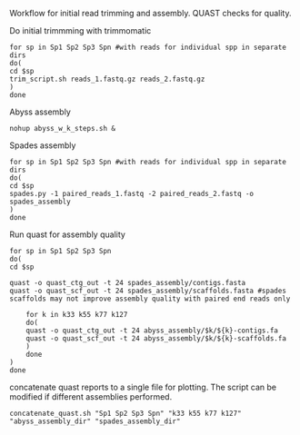 Workflow for initial read trimming and assembly. QUAST checks for quality.

Do initial trimmming with trimmomatic

```
for sp in Sp1 Sp2 Sp3 Spn #with reads for individual spp in separate dirs
do(
cd $sp
trim_script.sh reads_1.fastq.gz reads_2.fastq.gz
)
done
```

Abyss assembly

```
nohup abyss_w_k_steps.sh &
```

Spades assembly 

```
for sp in Sp1 Sp2 Sp3 Spn #with reads for individual spp in separate dirs
do(
cd $sp
spades.py -1 paired_reads_1.fastq -2 paired_reads_2.fastq -o spades_assembly
)
done
```

Run quast for assembly quality

```
for sp in Sp1 Sp2 Sp3 Spn
do(
cd $sp

quast -o quast_ctg_out -t 24 spades_assembly/contigs.fasta
quast -o quast_scf_out -t 24 spades_assembly/scaffolds.fasta #spades scaffolds may not improve assembly quality with paired end reads only

	for k in k33 k55 k77 k127
	do(
	quast -o quast_ctg_out -t 24 abyss_assembly/$k/${k}-contigs.fa
	quast -o quast_scf_out -t 24 abyss_assembly/$k/${k}-scaffolds.fa
	)
	done
)
done
```

concatenate quast reports to a single file for plotting. The script can be modified if different assemblies performed.

```
concatenate_quast.sh "Sp1 Sp2 Sp3 Spn" "k33 k55 k77 k127" "abyss_assembly_dir" "spades_assembly_dir"
```


